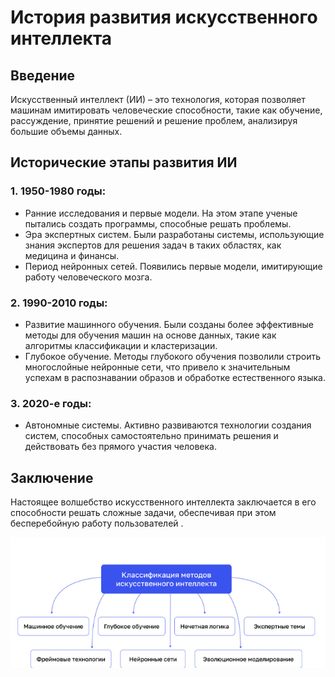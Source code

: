 # История развития искусственного интеллекта

## Введение
Искусственный интеллект (ИИ) – это технология, которая позволяет машинам имитировать человеческие способности, такие как обучение, рассуждение, принятие решений и решение проблем, анализируя большие объемы данных.

## Исторические этапы развития ИИ

### 1. 1950-1980 годы: 
- Ранние исследования и первые модели. На этом этапе ученые пытались создать программы, способные решать проблемы.
- Эра экспертных систем. Были разработаны системы, использующие знания экспертов для решения задач в таких областях, как медицина и финансы.
- Период нейронных сетей. Появились первые модели, имитирующие работу человеческого мозга.

### 2. 1990-2010 годы:
- Развитие машинного обучения. Были созданы более эффективные методы для обучения машин на основе данных, такие как алгоритмы классификации и кластеризации.
-  Глубокое обучение. Методы глубокого обучения позволили строить многослойные нейронные сети, что привело к значительным успехам в распознавании образов и обработке естественного языка.

### 3. 2020-е годы:
- Автономные системы. Активно развиваются технологии создания систем, способных самостоятельно принимать решения и действовать без прямого участия человека. 

## Заключение
Настоящее волшебство искусственного интеллекта заключается в его способности решать сложные задачи, обеспечивая при этом бесперебойную работу пользователей .

![Классификация методов искусственного интеллекта](images/klacific.png)
